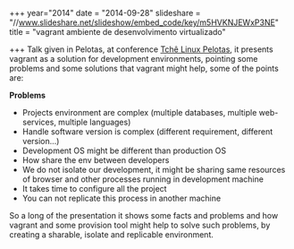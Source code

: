 +++
year="2014"
date = "2014-09-28"
slideshare = "//www.slideshare.net/slideshow/embed_code/key/m5HVKNJEWxP3NE"
title = "vagrant ambiente de desenvolvimento virtualizado"

+++
Talk given in Pelotas, at conference [Tchê Linux Pelotas](http://tchelinux.org/wiki/evento_2012_pelotas), it presents vagrant as a solution for development environments, pointing some problems and some solutions that vagrant might help, some of the points are:

**Problems**

* Projects environment are complex (multiple databases, multiple web-services, multiple languages)
* Handle software version is complex (different requirement, different version...)
* Development OS might be different than production OS
* How share the env between developers
* We do not isolate our development, it might be sharing same resources of browser and other processes running in development machine
* It takes time to configure all the project
* You can not replicate this process in another machine


So a long of the presentation it shows some facts and problems and how vagrant and some provision tool might help to solve such problems, by creating a sharable, isolate and replicable environment.
